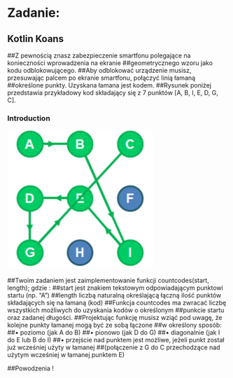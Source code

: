 # Zadanie:
## Kotlin Koans
##Z pewnością znasz zabezpieczenie smartfonu polegające na konieczności wprowadzenia na ekranie
##geometrycznego wzoru jako kodu odblokowującego.
##Aby odblokować urządzenie musisz, przesuwając palcem po ekranie smartfonu, połączyć linią łamaną
##określone punkty. Uzyskana łamana jest kodem.
##Rysunek poniżej przedstawia przykładowy kod składający się z 7 punktów [A, B, I, E, D, G, C].

### Introduction
![Introduction](task.png)

##Twoim zadaniem jest zaimplementowanie funkcji countcodes(start, length); gdzie :
##start jest znakiem tekstowym odpowiadającym punktowi startu (np. “A”)
##length liczbą naturalną określającą łączną ilość punktów składających się na łamaną (kod)
##Funkcja countcodes ma zwracać liczbę wszystkich możliwych do uzyskania kodów o określonym
##punkcie startu oraz zadanej długości.
##Projektując funkcję musisz wziąć pod uwagę, że kolejne punkty łamanej mogą być ze sobą łączone
##w określony sposób:
##• poziomo (jak A do B)
##• pionowo (jak D do G)
##• diagonalnie (jak I do E lub B do I)
##• przejście nad punktem jest możliwe, jeżeli punkt został już wcześniej użyty w łamanej
##(połączenie z G do C przechodzące nad użytym wcześniej w łamanej punktem E)

##Powodzenia !
